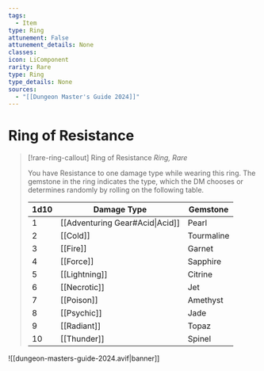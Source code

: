 ```yaml
---
tags:
  - Item
type: Ring
attunement: False
attunement_details: None
classes:
icon: LiComponent
rarity: Rare
type: Ring
type_details: None
sources: 
  - "[[Dungeon Master's Guide 2024]]"
---
```

# Ring of Resistance
>[!rare-ring-callout] Ring of Resistance
>_Ring, Rare_
>
>You have Resistance to one damage type while wearing this ring. The gemstone in the ring indicates the type, which the DM chooses or determines randomly by rolling on the following table.
>
>|1d10|Damage Type|Gemstone|
>|---|---|---|
>|1|[[Adventuring Gear#Acid\|Acid]]|Pearl|
>|2|[[Cold]]|Tourmaline|
>|3|[[Fire]]|Garnet|
>|4|[[Force]]|Sapphire|
>|5|[[Lightning]]|Citrine|
>|6|[[Necrotic]]|Jet|
>|7|[[Poison]]|Amethyst|
>|8|[[Psychic]]|Jade|
>|9|[[Radiant]]|Topaz|
>|10|[[Thunder]]|Spinel|
>


![[dungeon-masters-guide-2024.avif|banner]]